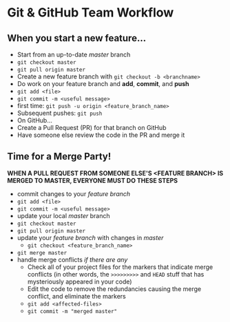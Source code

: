 Git & GitHub Team Workflow
=================

## When you start a new feature...
* Start from an up-to-date _master_ branch   
 * `git checkout master`  
 * `git pull origin master`
 *  Create a new feature branch with `git checkout -b <branchname>`  
* Do work on your feature branch and **add**, **commit**, and **push**   
 * `git add <file>`  
 * `git commit -m <useful message>`   
 * first time: `git push -u origin <feature_branch_name>` 
 * Subsequent pushes: `git push`
* On GitHub...
 * Create a Pull Request (PR) for that branch on GitHub
 * Have someone else review the code in the PR and merge it

 
## Time for a Merge Party!

**WHEN A PULL REQUEST FROM SOMEONE ELSE'S \<FEATURE BRANCH> IS MERGED TO MASTER, EVERYONE MUST DO THESE STEPS**  

 * commit changes to your _feature branch_ 
  * `git add <file>`  
  * `git commit -m <useful message>`   
 * update your local _master_ branch  
  * `git checkout master`   
  * `git pull origin master`  
 * update your _feature branch_ with changes in _master_  
 	* `git checkout <feature_branch_name>`  
  * `git merge master`   
 * handle merge conflicts _if there are any_  
  	* Check all of your project files for the markers that indicate merge conflicts (in other words, the `>>>>>>>>>` and `HEAD` stuff that has mysteriously appeared in your code)
  	* Edit the code to remove the redundancies causing the merge conflict, and eliminate the markers
  	* `git add <affected-files>`
  	* `git commit -m "merged master"`  